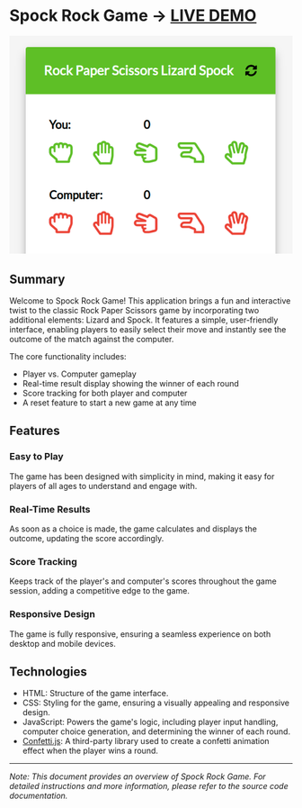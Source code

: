 # Spock Rock Game -> [LIVE DEMO](https://shcoobz.github.io/Spock-Rock-Game/)

![Spock Rock Game](img/spock-rock-game.png)

## Summary

Welcome to Spock Rock Game! This application brings a fun and interactive twist to the classic Rock Paper Scissors game by incorporating two additional elements: Lizard and Spock. It features a simple, user-friendly interface, enabling players to easily select their move and instantly see the outcome of the match against the computer.

The core functionality includes:

- Player vs. Computer gameplay
- Real-time result display showing the winner of each round
- Score tracking for both player and computer
- A reset feature to start a new game at any time

## Features

### Easy to Play

The game has been designed with simplicity in mind, making it easy for players of all ages to understand and engage with.

### Real-Time Results

As soon as a choice is made, the game calculates and displays the outcome, updating the score accordingly.

### Score Tracking

Keeps track of the player's and computer's scores throughout the game session, adding a competitive edge to the game.

### Responsive Design

The game is fully responsive, ensuring a seamless experience on both desktop and mobile devices.

## Technologies

- HTML: Structure of the game interface.
- CSS: Styling for the game, ensuring a visually appealing and responsive design.
- JavaScript: Powers the game's logic, including player input handling, computer choice generation, and determining the winner of each round.
- [Confetti.js](https://www.cssscript.com/css-css3/): A third-party library used to create a confetti animation effect when the player wins a round.

---

_Note: This document provides an overview of Spock Rock Game. For detailed instructions and more information, please refer to the source code documentation._
